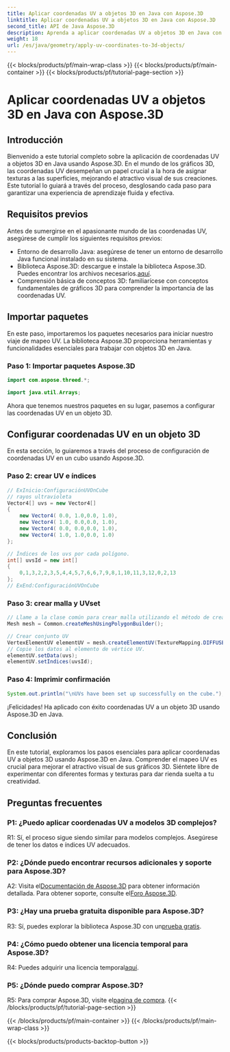 ```yaml
---
title: Aplicar coordenadas UV a objetos 3D en Java con Aspose.3D
linktitle: Aplicar coordenadas UV a objetos 3D en Java con Aspose.3D
second_title: API de Java Aspose.3D
description: Aprenda a aplicar coordenadas UV a objetos 3D en Java con Aspose.3D. Mejore sus gráficos con esta guía paso a paso.
weight: 18
url: /es/java/geometry/apply-uv-coordinates-to-3d-objects/
---
```


{{< blocks/products/pf/main-wrap-class >}}
{{< blocks/products/pf/main-container >}}
{{< blocks/products/pf/tutorial-page-section >}}

# Aplicar coordenadas UV a objetos 3D en Java con Aspose.3D

## Introducción

Bienvenido a este tutorial completo sobre la aplicación de coordenadas UV a objetos 3D en Java usando Aspose.3D. En el mundo de los gráficos 3D, las coordenadas UV desempeñan un papel crucial a la hora de asignar texturas a las superficies, mejorando el atractivo visual de sus creaciones. Este tutorial lo guiará a través del proceso, desglosando cada paso para garantizar una experiencia de aprendizaje fluida y efectiva.

## Requisitos previos

Antes de sumergirse en el apasionante mundo de las coordenadas UV, asegúrese de cumplir los siguientes requisitos previos:

- Entorno de desarrollo Java: asegúrese de tener un entorno de desarrollo Java funcional instalado en su sistema.
-  Biblioteca Aspose.3D: descargue e instale la biblioteca Aspose.3D. Puedes encontrar los archivos necesarios.[aquí](https://releases.aspose.com/3d/java/).
- Comprensión básica de conceptos 3D: familiarícese con conceptos fundamentales de gráficos 3D para comprender la importancia de las coordenadas UV.

## Importar paquetes

En este paso, importaremos los paquetes necesarios para iniciar nuestro viaje de mapeo UV. La biblioteca Aspose.3D proporciona herramientas y funcionalidades esenciales para trabajar con objetos 3D en Java.

### Paso 1: Importar paquetes Aspose.3D

```java
import com.aspose.threed.*;

import java.util.Arrays;
```

Ahora que tenemos nuestros paquetes en su lugar, pasemos a configurar las coordenadas UV en un objeto 3D.

## Configurar coordenadas UV en un objeto 3D

En esta sección, lo guiaremos a través del proceso de configuración de coordenadas UV en un cubo usando Aspose.3D.

### Paso 2: crear UV e índices

```java
// ExInicio:ConfiguraciónUVOnCube
// rayos ultravioleta
Vector4[] uvs = new Vector4[]
{
    new Vector4( 0.0, 1.0,0.0, 1.0),
    new Vector4( 1.0, 0.0,0.0, 1.0),
    new Vector4( 0.0, 0.0,0.0, 1.0),
    new Vector4( 1.0, 1.0,0.0, 1.0)
};

// Índices de los uvs por cada polígono.
int[] uvsId = new int[]
{
    0,1,3,2,2,3,5,4,4,5,7,6,6,7,9,8,1,10,11,3,12,0,2,13
};
// ExEnd:ConfiguraciónUVOnCube
```

### Paso 3: crear malla y UVset

```java
// Llame a la clase común para crear malla utilizando el método de creación de polígonos para establecer una instancia de malla
Mesh mesh = Common.createMeshUsingPolygonBuilder();

// Crear conjunto UV
VertexElementUV elementUV = mesh.createElementUV(TextureMapping.DIFFUSE, MappingMode.POLYGON_VERTEX, ReferenceMode.INDEX_TO_DIRECT);
// Copie los datos al elemento de vértice UV.
elementUV.setData(uvs);
elementUV.setIndices(uvsId);
```

### Paso 4: Imprimir confirmación

```java
System.out.println("\nUVs have been set up successfully on the cube.");
```

¡Felicidades! Ha aplicado con éxito coordenadas UV a un objeto 3D usando Aspose.3D en Java.

## Conclusión

En este tutorial, exploramos los pasos esenciales para aplicar coordenadas UV a objetos 3D usando Aspose.3D en Java. Comprender el mapeo UV es crucial para mejorar el atractivo visual de sus gráficos 3D. Siéntete libre de experimentar con diferentes formas y texturas para dar rienda suelta a tu creatividad.

## Preguntas frecuentes

### P1: ¿Puedo aplicar coordenadas UV a modelos 3D complejos?

R1: Sí, el proceso sigue siendo similar para modelos complejos. Asegúrese de tener los datos e índices UV adecuados.

### P2: ¿Dónde puedo encontrar recursos adicionales y soporte para Aspose.3D?

 A2: Visita el[Documentación de Aspose.3D](https://reference.aspose.com/3d/java/) para obtener información detallada. Para obtener soporte, consulte el[Foro Aspose.3D](https://forum.aspose.com/c/3d/18).

### P3: ¿Hay una prueba gratuita disponible para Aspose.3D?

 R3: Sí, puedes explorar la biblioteca Aspose.3D con un[prueba gratis](https://releases.aspose.com/).

### P4: ¿Cómo puedo obtener una licencia temporal para Aspose.3D?

 R4: Puedes adquirir una licencia temporal[aquí](https://purchase.aspose.com/temporary-license/).

### P5: ¿Dónde puedo comprar Aspose.3D?

 R5: Para comprar Aspose.3D, visite el[pagina de compra](https://purchase.aspose.com/buy).
{{< /blocks/products/pf/tutorial-page-section >}}

{{< /blocks/products/pf/main-container >}}
{{< /blocks/products/pf/main-wrap-class >}}

{{< blocks/products/products-backtop-button >}}
